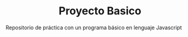 <h1 style="text-align: center;">Proyecto Basico</h1>

Repositorio de práctica con un programa básico en lenguaje Javascript
